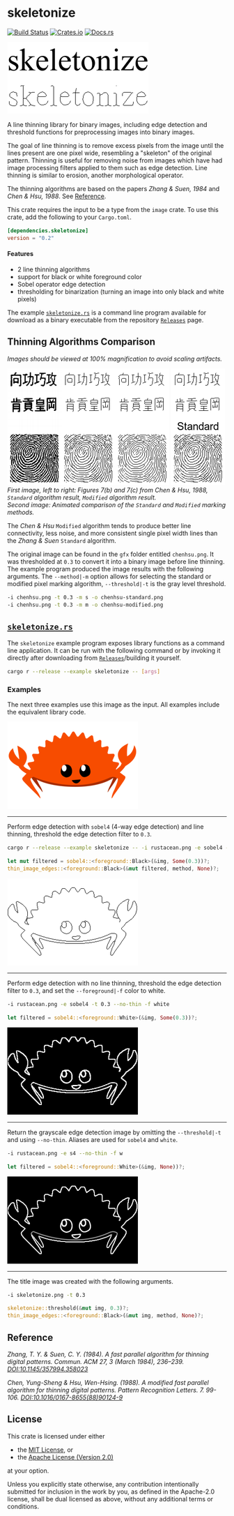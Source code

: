 # skeletonize

[![Build Status](https://github.com/okaneco/skeletonize/workflows/Rust%20CI/badge.svg)](https://github.com/okaneco/skeletonize/)
[![Crates.io](https://img.shields.io/crates/v/skeletonize.svg)](https://crates.io/crates/skeletonize)
[![Docs.rs](https://docs.rs/skeletonize/badge.svg)](https://docs.rs/skeletonize)

!["skeletonize" original text and line thinned text](gfx/skeletonize-title.png)

A line thinning library for binary images, including edge detection and
threshold functions for preprocessing images into binary images.

The goal of line thinning is to remove excess pixels from the image until the
lines present are one pixel wide, resembling a "skeleton" of the original
pattern. Thinning is useful for removing noise from images which have had
image processing filters applied to them such as edge detection. Line thinning
is similar to erosion, another morphological operator.

The thinning algorithms are based on the papers *Zhang & Suen, 1984* and
*Chen & Hsu, 1988*. See [Reference](#reference).

This crate requires the input to be a type from the `image` crate. To use this
crate, add the following to your `Cargo.toml`.

```toml
[dependencies.skeletonize]
version = "0.2"
```

#### Features

- 2 line thinning algorithms
- support for black or white foreground color
- Sobel operator edge detection
- thresholding for binarization (turning an image into only black and
white pixels)

The example [`skeletonize.rs`](examples/skeletonize.rs) is a command line
program available for download as a binary executable from the repository
[`Releases`][releases] page.

## Thinning Algorithms Comparison

*Images should be viewed at 100% magnification to avoid scaling artifacts.*

![Original image and line thinning processed images](gfx/chenhsu-append.png)
![Comparison of Standard and Modified algorithms](gfx/chenhsu-standard-modified.gif)  
*First image, left to right: Figures 7(b) and 7(c) from Chen & Hsu, 1988,
`Standard` algorithm result, `Modified` algorithm result.*  
*Second image: Animated comparison of the `Standard` and `Modified` marking
methods.*

The *Chen & Hsu* `Modified` algorithm tends to produce better line connectivity,
less noise, and more consistent single pixel width lines than the *Zhang & Suen*
`Standard` algorithm.

The original image can be found in the `gfx` folder entitled `chenhsu.png`. It
was thresholded at `0.3` to convert it into a binary image before line thinning.
The example program produced the image results with the following arguments. The
`--method|-m` option allows for selecting the standard or modified pixel marking
algorithm, `--threshold|-t` is the gray level threshold.

```bash
-i chenhsu.png -t 0.3 -m s -o chenhsu-standard.png
-i chenhsu.png -t 0.3 -m m -o chenhsu-modified.png
```

## [`skeletonize.rs`](examples/skeletonize.rs)

The `skeletonize` example program exposes library functions as a command line
application. It can be run with the following command or by invoking it directly
after downloading from [`Releases`][releases]/building it yourself.

```bash
cargo r --release --example skeletonize -- [args]
```
### Examples

The next three examples use this image as the input. All examples include the
equivalent library code.

![Original image](gfx/rustacean.png)

---

Perform edge detection with `sobel4` (4-way edge detection) and line thinning,
threshold the edge detection filter to `0.3`.

```bash
cargo r --release --example skeletonize -- -i rustacean.png -e sobel4 -t 0.3
```

```rust
let mut filtered = sobel4::<foreground::Black>(&img, Some(0.3))?;
thin_image_edges::<foreground::Black>(&mut filtered, method, None)?;
```

![Edge detected crab](gfx/edgedetect-t03.png)

---

Perform edge detection with no line thinning, threshold the edge detection
filter to `0.3`, and set the `--foreground|-f` color to white.

```bash
-i rustacean.png -e sobel4 -t 0.3 --no-thin -f white
```

```rust
let filtered = sobel4::<foreground::White>(&img, Some(0.3))?;
```

![Edge detected crab with no thinning](gfx/edgedetect-no-thin.png)

---

Return the grayscale edge detection image by omitting the `--threshold|-t` and
using `--no-thin`. Aliases are used for `sobel4` and `white`.

```bash
-i rustacean.png -e s4 --no-thin -f w
```

```rust
let filtered = sobel4::<foreground::White>(&img, None))?;
```

![Edge detected crab with no thinning](gfx/edgedetect-no-thin-no-threshold.png)

---

The title image was created with the following arguments.

```bash
-i skeletonize.png -t 0.3
```

```rust
skeletonize::threshold(&mut img, 0.3)?;
thin_image_edges::<foreground::Black>(&mut img, method, None)?;
```

<a name="reference"></a>
## Reference

*Zhang, T. Y. & Suen, C. Y. (1984). A fast parallel algorithm for thinning
digital patterns. Commun. ACM 27, 3 (March 1984), 236–239.
[DOI:10.1145/357994.358023](https://doi.org/10.1145/357994.358023)*

*Chen, Yung-Sheng & Hsu, Wen-Hsing. (1988). A modified fast parallel algorithm
for thinning digital patterns. Pattern Recognition Letters. 7. 99-106.
[DOI:10.1016/0167-8655(88)90124-9](https://doi.org/10.1016/0167-8655(88)90124-9)*

## License

This crate is licensed under either
- the [MIT License](LICENSE-MIT), or
- the [Apache License (Version 2.0)](LICENSE-APACHE)

at your option.

Unless you explicitly state otherwise, any contribution intentionally submitted
for inclusion in the work by you, as defined in the Apache-2.0 license, shall be
dual licensed as above, without any additional terms or conditions.


[releases]: https://github.com/okaneco/skeletonize/releases
